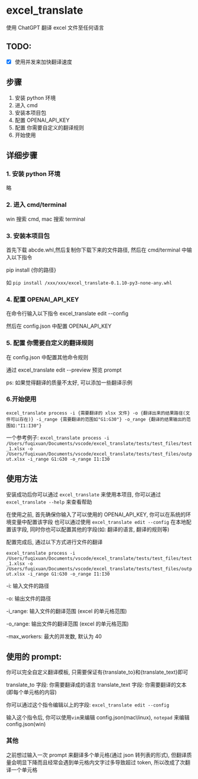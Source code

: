 # excel_translate

使用 ChatGPT 翻译 excel 文件至任何语言

## TODO:

- [x] 使用并发来加快翻译速度

## 步骤

1.  安装 python 环境
2.  进入 cmd
3.  安装本项目包
4.  配置 OPENAI_API_KEY
5.  配置 你需要自定义的翻译规则
6.  开始使用

## 详细步骤

### 1. 安装 python 环境

略

### 2. 进入 cmd/terminal

win 搜索 cmd, mac 搜索 terminal

### 3. 安装本项目包

首先下载 abcde.whl,然后复制你下载下来的文件路径, 然后在 cmd/terminal 中输入以下指令

pip install {你的路径}

如
`pip install /xxx/xxx/excel_translate-0.1.10-py3-none-any.whl`

### 4. 配置 OPENAI_API_KEY

在命令行输入以下指令
excel_translate edit --config

然后在 config.json 中配置 OPENAI_API_KEY

### 5. 配置 你需要自定义的翻译规则

在 config.json 中配置其他命令规则

通过 excel_translate edit --preview 预览 prompt

ps: 如果觉得翻译的质量不太好, 可以添加一些翻译示例

### 6.开始使用

`excel_translate process -i {需要翻译的 xlsx 文件} -o {翻译出来的结果路径(文件可以存在)} -i_range {需要翻译的范围如"G1:G30"} -o_range {翻译的结果输出的范围如:"I1:I30"}`

一个参考例子:
`excel_translate process -i /Users/fuqixuan/Documents/vscode/excel_translate/tests/test_files/test_1.xlsx -o /Users/fuqixuan/Documents/vscode/excel_translate/tests/test_files/output.xlsx -i_range G1:G30 -o_range I1:I30`

## 使用方法

安装成功后你可以通过 `excel_translate` 来使用本项目, 你可以通过 `excel_translate --help` 来查看帮助

在使用之前, 首先确保你输入了可以使用的 OPENAI_API_KEY, 你可以在系统的环境变量中配置该字段
也可以通过使用 `excel_translate edit --config` 在本地配置该字段, 同时你也可以配置其他的字段(如: 翻译的语言, 翻译的规则等)

配置完成后, 通过以下方式进行文件的翻译

`excel_translate process -i /Users/fuqixuan/Documents/vscode/excel_translate/tests/test_files/test_1.xlsx -o /Users/fuqixuan/Documents/vscode/excel_translate/tests/test_files/output.xlsx -i_range G1:G30 -o_range I1:I30`

-i: 输入文件的路径

-o: 输出文件的路径

-i_range: 输入文件的翻译范围 (excel 的单元格范围)

-o_range: 输出文件的翻译范围 (excel 的单元格范围)

-max_workers: 最大的并发数, 默认为 40

## 使用的 prompt:

你可以完全自定义翻译模板, 只需要保证有{translate_to}和{translate_text}即可

translate_to 字段: 你需要翻译成的语言
translate_text 字段: 你需要翻译的文本(即每个单元格的内容)

你可以通过这个指令编辑以上的字段: `excel_translate edit --config`

输入这个指令后, 你可以使用`vim`来编辑 config.json(mac\linux), `notepad` 来编辑 config.json(win)

### 其他

之前想过输入一次 prompt 来翻译多个单元格(通过 json 转列表的形式), 但翻译质量会明显下降而且经常会遇到单元格内文字过多导致超过 token, 所以改成了次翻译一个单元格
